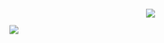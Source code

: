 <!--
**dizzelx/dizzelx** is a ✨ _special_ ✨ repository because its `README.md` (this file) appears on your GitHub profile.

Here are some ideas to get you started:

- 🔭 I’m currently working on ...
- 🌱 I’m currently learning ...
- 👯 I’m looking to collaborate on ...
- 🤔 I’m looking for help with ...
- 💬 Ask me about ...
- 📫 How to reach me: ...
- 😄 Pronouns: ...
- ⚡ Fun fact: ...
-->
<p align="center">  <img src="https://capsule-render.vercel.app/api?text=Hey Everyone!🕹️&animation=fadeIn&type=waving&color=gradient&height=100"/></p>
<img src="https://media0.giphy.com/media/H1zIfgQFWJR82Et8Uw/giphy.gif?cid=ecf05e47owfs7owlu0qqff2twfewwf46qdfoyx6e1v7cjlyh&ep=v1_gifs_search&rid=giphy.gif&ct=g"/></a>
